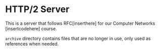 # HTTP/2 Server
This is a server that follows RFC\[inserthere\] for our Computer Networks \[insertcodehere\] course.

`archive` directory contains files that are no longer in use, only used as references when needed.